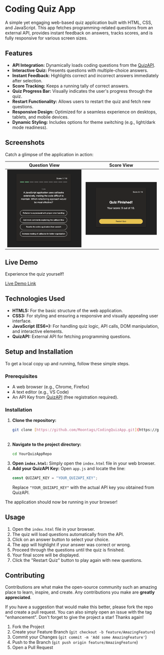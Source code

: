# Coding Quiz App

A simple yet engaging web-based quiz application built with HTML, CSS, and JavaScript. This app fetches programming-related questions from an external API, provides instant feedback on answers, tracks scores, and is fully responsive for various screen sizes.

## Features

* **API Integration:** Dynamically loads coding questions from the [QuizAPI](https://quizapi.io/).
* **Interactive Quiz:** Presents questions with multiple-choice answers.
* **Instant Feedback:** Highlights correct and incorrect answers immediately after selection.
* **Score Tracking:** Keeps a running tally of correct answers.
* **Quiz Progress Bar:** Visually indicates the user's progress through the quiz.
* **Restart Functionality:** Allows users to restart the quiz and fetch new questions.
* **Responsive Design:** Optimized for a seamless experience on desktops, tablets, and mobile devices.
* **Dynamic Styling:** Includes options for theme switching (e.g., light/dark mode readiness).

## Screenshots

Catch a glimpse of the application in action:

| Question View | Score View |
| :----------: | :---------: |
| ![Desktop View of Quiz App](images/quiz2.png) | ![Score](images/quiz.png) |


## Live Demo

Experience the quiz yourself!

[Live Demo Link](https://moontags.github.io/CodingQuizApp/)


## Technologies Used

* **HTML5:** For the basic structure of the web application.
* **CSS3:** For styling and ensuring a responsive and visually appealing user interface.
* **JavaScript (ES6+):** For handling quiz logic, API calls, DOM manipulation, and interactive elements.
* **QuizAPI:** External API for fetching programming questions.

## Setup and Installation

To get a local copy up and running, follow these simple steps.

### Prerequisites

* A web browser (e.g., Chrome, Firefox)
* A text editor (e.g., VS Code)
* An API Key from [QuizAPI](https://quizapi.io/) (free registration required).

### Installation

1.  **Clone the repository:**
    ```bash
    git clone [https://github.com/Moontags/CodingQuizApp.git](https://github.com/Moontags/CodingQuizApp.git)
   
1.  **Navigate to the project directory:**
    ```bash
    cd YourQuizAppRepo
    ```
2.  **Open `index.html`:**
    Simply open the `index.html` file in your web browser.
3.  **Add your QuizAPI Key:**
    Open `app.js` and locate the line:
    ```javascript
    const QUIZAPI_KEY = "YOUR_QUIZAPI_KEY";
    ```
    Replace `"YOUR_QUIZAPI_KEY"` with the actual API key you obtained from QuizAPI.

The application should now be running in your browser!

## Usage

1.  Open the `index.html` file in your browser.
2.  The quiz will load questions automatically from the API.
3.  Click on an answer button to select your choice.
4.  The app will highlight if your answer was correct or wrong.
5.  Proceed through the questions until the quiz is finished.
6.  Your final score will be displayed.
7.  Click the "Restart Quiz" button to play again with new questions.

## Contributing

Contributions are what make the open-source community such an amazing place to learn, inspire, and create. Any contributions you make are **greatly appreciated**.

If you have a suggestion that would make this better, please fork the repo and create a pull request. You can also simply open an issue with the tag "enhancement".
Don't forget to give the project a star! Thanks again!

1.  Fork the Project
2.  Create your Feature Branch (`git checkout -b feature/AmazingFeature`)
3.  Commit your Changes (`git commit -m 'Add some AmazingFeature'`)
4.  Push to the Branch (`git push origin feature/AmazingFeature`)
5.  Open a Pull Request
